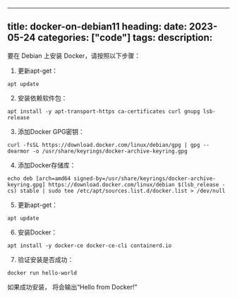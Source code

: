 
---
title: docker-on-debian11 
heading: 
date: 2023-05-24
categories: ["code"]
tags: 
description: 
---



要在 Debian 上安装 Docker，请按照以下步骤：

1. 更新apt-get：

```
apt update
```

2. 安装依赖软件包：

```
apt install -y apt-transport-https ca-certificates curl gnupg lsb-release
```

3. 添加Docker GPG密钥：

```
curl -fsSL https://download.docker.com/linux/debian/gpg | gpg --dearmor -o /usr/share/keyrings/docker-archive-keyring.gpg
```

4. 添加Docker存储库：

```
echo deb [arch=amd64 signed-by=/usr/share/keyrings/docker-archive-keyring.gpg] https://download.docker.com/linux/debian $(lsb_release -cs) stable | sudo tee /etc/apt/sources.list.d/docker.list > /dev/null
```

5. 更新apt-get：

```
apt update
```

6. 安装Docker：

```
apt install -y docker-ce docker-ce-cli containerd.io
```

7. 验证安装是否成功：

```
docker run hello-world
```

如果成功安装， 将会输出“Hello from Docker!”

